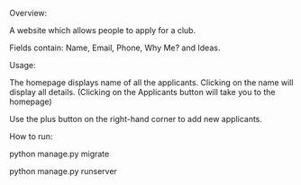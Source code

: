 Overview:

A website which allows people to apply for a club.

Fields contain: Name, Email, Phone, Why Me? and Ideas.


Usage:

The homepage displays name of all the applicants. Clicking on the name will display all details. (Clicking on the Applicants button will take you to the homepage)

Use the plus button on the right-hand corner to add new applicants.


How to run:

python manage.py migrate

python manage.py runserver